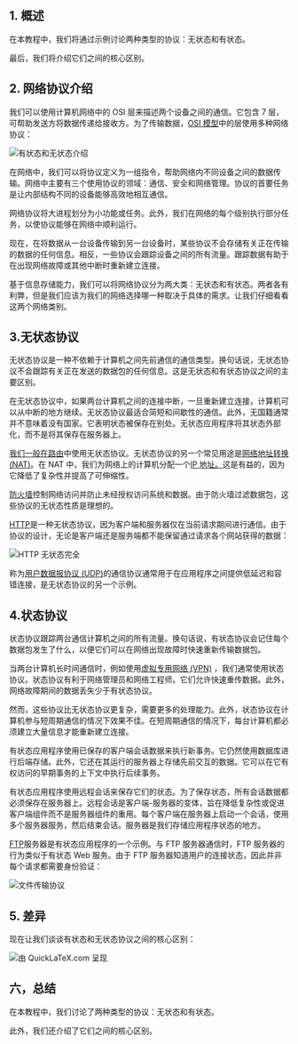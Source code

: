 ## 1. 概述

在本教程中，我们将通过示例讨论两种类型的协议：无状态和有状态。

最后，我们将介绍它们之间的核心区别。

## 2. 网络协议介绍

我们可以使用计算机网络中的 OSI 层来描述两个设备之间的通信。它包含 7 层，可帮助发送方将数据传递给接收方。为了传输数据，[OSI 模型](https://www.baeldung.com/cs/osi-model)中的层使用多种网络协议：

![有状态和无状态介绍](https://www.baeldung.com/wp-content/uploads/sites/4/2022/09/Intro-to-Stateful-and-stateless.drawio-1.png)

在网络中，我们可以将协议定义为一组指令，帮助网络内不同设备之间的数据传输。网络中主要有三个使用协议的领域：通信、安全和网络管理。协议的首要任务是让内部结构不同的设备能够高效地相互通信。

网络协议将大进程划分为小功能或任务。此外，我们在网络的每个级别执行部分任务，以使协议能够在网络中顺利运行。

现在，在将数据从一台设备传输到另一台设备时，某些协议不会存储有关正在传输的数据的任何信息。相反，一些协议会跟踪设备之间的所有流量。跟踪数据有助于在出现网络故障或其他中断时重新建立连接。

基于信息存储能力，我们可以将网络协议分为两大类：无状态和有状态。两者各有利弊，但是我们应该为我们的网络选择哪一种取决于具体的需求。让我们仔细看看这两个网络类别。

## 3.无状态协议

无状态协议是一种不依赖于计算机之间先前通信的通信类型。换句话说，无状态协议不会跟踪有关正在发送的数据包的任何信息。这是无状态和有状态协议之间的主要区别。

在无状态协议中，如果两台计算机之间的连接中断，一旦重新建立连接，计算机可以从中断的地方继续。无状态协议最适合简短和间歇性的通信。此外，无国籍通常并不意味着没有国家。它表明状态被保存在别处。无状态应用程序将其状态外部化，而不是将其保存在服务器上。

[我们一般在路由](https://en.wikipedia.org/wiki/Routing)中使用无状态协议。无状态协议的另一个常见用途是[网络地址转换 (NAT)](https://en.wikipedia.org/wiki/Network_address_translation)。在 NAT 中，我们为网络上的计算机分配一个[IP 地址。](https://www.baeldung.com/cs/ipv4-vs-ipv6)这是有益的，因为它降低了复杂性并提高了可伸缩性。

[防火墙](https://www.baeldung.com/cs/firewalls-intro)控制网络访问并防止未经授权访问系统和数据。由于防火墙过滤数据包，这些协议的无状态性质是理想的。

[HTTP](https://www.baeldung.com/cs/popular-network-protocols)是一种无状态协议，因为客户端和服务器仅在当前请求期间进行通信。由于协议的设计，无论是客户端还是服务端都不能保留通过请求各个网站获得的数据：

![HTTP 无状态完全](https://www.baeldung.com/wp-content/uploads/sites/4/2022/09/HTTP-Stateless-Full.drawio.png)

称为[用户数据报协议 (UDP)](https://www.baeldung.com/cs/udp-vs-tcp)的通信协议通常用于在应用程序之间提供低延迟和容错连接，是无状态协议的另一个示例。

## 4.状态协议

状态协议跟踪两台通信计算机之间的所有流量。换句话说，有状态协议会记住每个数据包发生了什么，以便它们可以在网络出现故障时快速重新传输数据包。

当两台计算机长时间通信时，例如使用[虚拟专用网络 (VPN)](https://www.baeldung.com/cs/vpn-traceable) ，我们通常使用状态协议。状态协议有利于网络管理员和网络工程师。它们允许快速重传数据。此外，网络故障期间的数据丢失少于有状态协议。

然而，这些协议比无状态协议更复杂，需要更多的处理能力。此外，状态协议在计算机参与短周期通信的情况下效果不佳。在短周期通信的情况下，每台计算机都必须建立大量信息才能重新建立连接。

有状态应用程序使用已保存的客户端会话数据来执行新事务。它仍然使用数据库进行后端存储。此外，它还在其运行的服务器上存储先前交互的数据。它可以在它有权访问的早期事务的上下文中执行后续事务。

有状态应用程序使用远程会话来保存它们的状态。为了保存状态，所有会话数据都必须保存在服务器上。远程会话是客户端-服务器的变体，旨在降低复杂性或促进客户端组件而不是服务器组件的重用。每个客户端在服务器上启动一个会话，使用多个服务器服务，然后结束会话。服务器是我们存储应用程序状态的地方。

[FTP](https://www.baeldung.com/cs/active-vs-passive-ftp)服务器是有状态应用程序的一个示例。与 FTP 服务器通信时，FTP 服务器的行为类似于有状态 Web 服务。由于 FTP 服务器知道用户的连接状态，因此并非每个请求都需要身份验证：

![文件传输协议](https://www.baeldung.com/wp-content/uploads/sites/4/2022/09/FTP.drawio.png)

## 5. 差异

现在让我们谈谈有状态和无状态协议之间的核心区别：

![由 QuickLaTeX.com 呈现](https://www.baeldung.com/wp-content/ql-cache/quicklatex.com-287b068edb978ddae00203cf61edb88c_l3.svg)

## 六，总结

在本教程中，我们讨论了两种类型的协议：无状态和有状态。

此外，我们还介绍了它们之间的核心区别。